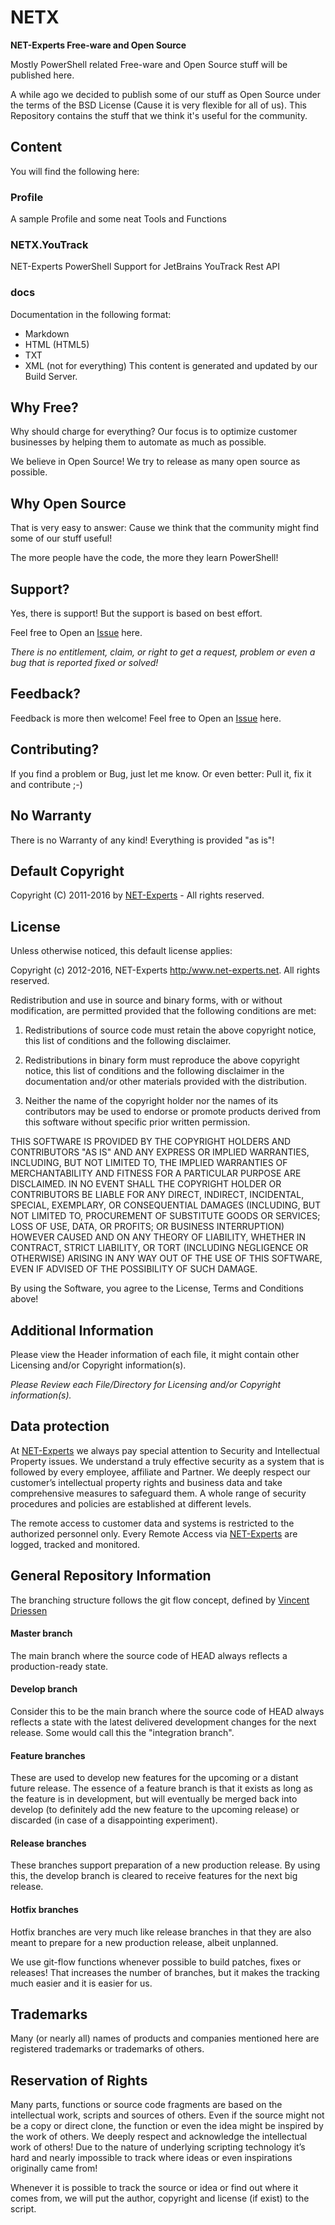 # NETX
**NET-Experts Free-ware and Open Source**

Mostly PowerShell related Free-ware and Open Source stuff will be published here.

A while ago we decided to publish some of our stuff as Open Source under the terms of the BSD License (Cause it is very flexible for all of us).
This Repository contains the stuff that we think it's useful for the community.

## Content
You will find the following here:

### Profile
A sample Profile and some neat Tools and Functions

### NETX.YouTrack
NET-Experts PowerShell Support for JetBrains YouTrack Rest API

### docs
Documentation in the following format:
- Markdown
- HTML (HTML5)
- TXT
- XML (not for everything)
This content is generated and updated by our Build Server.

## Why Free?
Why should charge for everything? Our focus is to optimize customer businesses by helping them to automate as much as possible.

We believe in Open Source! We try to release as many open source as possible.

## Why Open Source
That is very easy to answer: Cause we think that the community might find some of our stuff useful!

The more people have the code, the more they learn PowerShell!

## Support?
Yes, there is support! But the support is based on best effort.

Feel free to Open an [Issue](https://github.com/jhochwald/NETX/issues) here.

*There is no entitlement, claim, or right to get a request, problem or even a bug that is reported fixed or solved!*

## Feedback?
Feedback is more then welcome! Feel free to Open an [Issue](https://github.com/jhochwald/NETX/issues) here.

## Contributing?
If you find a problem or Bug, just let me know. Or even better: Pull it, fix it and contribute ;-)

## No Warranty
There is no Warranty of any kind! Everything is provided "as is"!

## Default Copyright
Copyright (C) 2011-2016 by [NET-Experts](http://net-experts.net/) - All rights reserved.

## License
Unless otherwise noticed, this default license applies:

Copyright (c) 2012-2016, NET-Experts <http:/www.net-experts.net>.
All rights reserved.

Redistribution and use in source and binary forms, with or without modification,
are permitted provided that the following conditions are met:

1. Redistributions of source code must retain the above copyright notice, this list of conditions and the following disclaimer.

2. Redistributions in binary form must reproduce the above copyright notice, this list of conditions and the following disclaimer in the documentation and/or other materials provided with the distribution.

3. Neither the name of the copyright holder nor the names of its contributors may be used to endorse or promote products derived from this software without specific prior written permission.

THIS SOFTWARE IS PROVIDED BY THE COPYRIGHT HOLDERS AND CONTRIBUTORS "AS IS" AND ANY EXPRESS OR IMPLIED WARRANTIES, INCLUDING, BUT NOT LIMITED TO, THE IMPLIED WARRANTIES OF MERCHANTABILITY AND FITNESS FOR A PARTICULAR PURPOSE ARE DISCLAIMED. IN NO EVENT SHALL THE COPYRIGHT HOLDER OR CONTRIBUTORS BE LIABLE FOR ANY DIRECT, INDIRECT, INCIDENTAL, SPECIAL, EXEMPLARY, OR CONSEQUENTIAL DAMAGES (INCLUDING, BUT NOT LIMITED TO, PROCUREMENT OF SUBSTITUTE GOODS OR SERVICES; LOSS OF USE, DATA, OR PROFITS; OR BUSINESS INTERRUPTION) HOWEVER CAUSED AND ON ANY THEORY OF LIABILITY, WHETHER IN CONTRACT, STRICT LIABILITY, OR TORT (INCLUDING NEGLIGENCE OR OTHERWISE) ARISING IN ANY WAY OUT OF THE USE OF THIS SOFTWARE, EVEN IF ADVISED OF THE POSSIBILITY OF SUCH DAMAGE.

By using the Software, you agree to the License, Terms and Conditions above!

## Additional Information
Please view the Header information of each file, it might contain other Licensing and/or Copyright information(s).

*Please Review each File/Directory for Licensing and/or Copyright information(s).*

## Data protection
At [NET-Experts](http://net-experts.net/) we always pay special attention to Security and Intellectual Property issues. We understand a truly effective security as a system that is followed by every employee, affiliate and Partner. We deeply respect our customer’s intellectual property rights and business data and take comprehensive measures to safeguard them. A whole range of security procedures and policies are established at different levels.

The remote access to customer data and systems is restricted to the authorized personnel only. Every Remote Access via [NET-Experts](http://net-experts.net/) are logged, tracked and monitored.

## General Repository Information
The branching structure follows the git flow concept, defined by [Vincent Driessen](http://nvie.com/posts/a-successful-git-branching-model/)

#### Master branch
The main branch where the source code of HEAD always reflects a production-ready state.

#### Develop branch
Consider this to be the main branch where the source code of HEAD always reflects a state with the latest delivered development changes for the next release. Some would call this the "integration branch".

#### Feature branches
These are used to develop new features for the upcoming or a distant future release. The essence of a feature branch is that it exists as long as the feature is in development, but will eventually be merged back into develop (to definitely add the new feature to the upcoming release) or discarded (in case of a disappointing experiment).

#### Release branches
These branches support preparation of a new production release. By using this, the develop branch is cleared to receive features for the next big release.

#### Hotfix branches
Hotfix branches are very much like release branches in that they are also meant to prepare for a new production release, albeit unplanned.

We use git-flow functions whenever possible to build patches, fixes or releases! That increases the number of branches, but it makes the tracking much easier and it is easier for us.

## Trademarks
Many (or nearly all) names of products and companies mentioned here are registered trademarks or trademarks of others.

## Reservation of Rights
Many parts, functions or source code fragments are based on the intellectual work, scripts and sources of others. Even if the source might not be a copy or direct clone, the function or even the idea might be inspired by the work of others. We deeply respect and acknowledge the intellectual work of others! Due to the nature of underlying scripting technology it’s hard and nearly impossible to track where ideas or even inspirations originally came from!

Whenever it is possible to track the source or idea or find out where it comes from, we will put the author, copyright and license (if exist) to the script.
